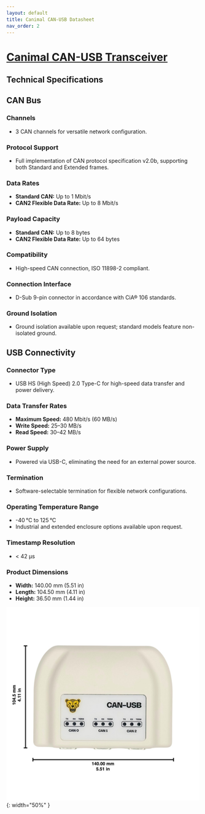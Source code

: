 ```yaml
---
layout: default
title: Canimal CAN-USB Datasheet
nav_order: 2
---
```

# [Canimal CAN-USB Transceiver](https://canimal.io/product/canimal-can-usb/)

## Technical Specifications

## CAN Bus

### Channels

- 3 CAN channels for versatile network configuration.

### Protocol Support

- Full implementation of CAN protocol specification v2.0b, supporting both Standard and Extended frames.

### Data Rates

- **Standard CAN:** Up to 1 Mbit/s
- **CAN2 Flexible Data Rate:** Up to 8 Mbit/s

### Payload Capacity

- **Standard CAN:** Up to 8 bytes
- **CAN2 Flexible Data Rate:** Up to 64 bytes

### Compatibility

- High-speed CAN connection, ISO 11898-2 compliant.

### Connection Interface

- D-Sub 9-pin connector in accordance with CiA® 106 standards.

### Ground Isolation

- Ground isolation available upon request; standard models feature non-isolated ground.

## USB Connectivity

### Connector Type

- USB HS (High Speed) 2.0 Type-C for high-speed data transfer and power delivery.

### Data Transfer Rates

- **Maximum Speed:** 480 Mbit/s (60 MB/s)
- **Write Speed:** 25–30 MB/s
- **Read Speed:** 30–42 MB/s

### Power Supply

- Powered via USB-C, eliminating the need for an external power source.

### Termination

- Software-selectable termination for flexible network configurations.

### Operating Temperature Range

- -40 °C to 125 °C
- Industrial and extended enclosure options available upon request.

### Timestamp Resolution

- < 42 μs

###  Product Dimensions

- **Width:** 140.00 mm (5.51 in)
- **Length:** 104.50 mm (4.11 in)
- **Height:** 36.50 mm (1.44 in)

![Canimal CAN-USB Transceiver](../../assets/img/can-usb/can-usb-dimensions.jpg){: width="50%" }

